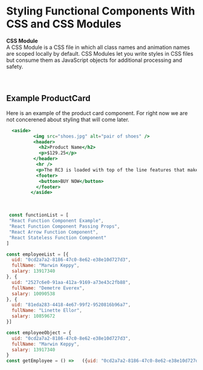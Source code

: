 
# Styling Functional Components With CSS and CSS Modules

__CSS Module__  
A CSS Module is a CSS file in which all class names and animation names are scoped locally by default. CSS Modules let you write styles in CSS files but consume them as JavaScript objects for additional processing and safety.  
<br/>
<br/>  

## Example ProductCard
Here is an example of the product card component. For right now we are not concerened about styling that will come later.


```jsx
  <aside>
          <img src="shoes.jpg" alt="pair of shoes" />
          <header>
            <h2>Product Name</h2>
            <p>$129.25</p>
          </header>
           <hr />
           <p>The RC3 is loaded with top of the line features that make it a high performance shoe at a mid-level price. Designed for both comfort and speed, the RC3 will help you to keep riding strongly as you push your limits.</p>
           <footer>
            <button>BUY NOW</button>
           </footer>
         </aside>
```  
<br/>  

```javascript
 const functionList = [
 "React Function Component Example",
 "React Function Component Passing Props",
 "React Arrow Function Component",
 "React Stateless Function Component"
]

const employeeList = [{
  uid: "0cd2a7a2-8186-47c0-8e62-e38e10d727d3",
  fullName: "Marwin Keppy",
  salary: 13917340
}, {
  uid: "2527c6e0-91aa-412a-9169-a73e43c2fb88",
  fullName: "Demetre Everex",
  salary: 10090538
}, {
  uid: "81eda283-4418-4e67-99f2-9520816b96a7",
  fullName: "Linette Ellor",
  salary: 10859672
}]

const employeeObject = {
  uid: "0cd2a7a2-8186-47c0-8e62-e38e10d727d3",
  fullName: "Marwin Keppy",
  salary: 13917340
}
const getEmployee = () =>   ({uid: "0cd2a7a2-8186-47c0-8e62-e38e10d727d3", fullName: "Marwin Keppy", salary: 13917340})


```
 


  
 